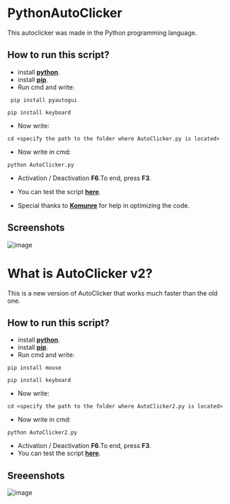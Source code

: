 # PythonAutoClicker

This autoclicker was made in the Python programming language.

## How to run this script?

* install **[python](https://www.python.org/)**.
* install **[pip](https://pip.pypa.io/en/stable/installing/)**.
* Run cmd and write: 

` pip install pyautogui`

`pip install keyboard`

* Now write: 

`cd <specify the path to the folder where AutoClicker.py is located>`

* Now write in cmd:

`python AutoClicker.py`

* Activation / Deactivation **F6**.To end, press **F3**.
* You can test the script **[here](https://orteil.dashnet.org/cookieclicker/)**.

* Special thanks to **[Komunre](https://github.com/komunre)** for help in optimizing the code.

## Screenshots

![image](https://i.imgur.com/3kj1YuM.png)

# What is AutoClicker v2?

 This is a new version of AutoClicker that works much faster than the old one.

## How to run this script?

* install **[python](https://www.python.org/)**.
* install **[pip](https://pip.pypa.io/en/stable/installing/)**.
* Run cmd and write: 

`pip install mouse`

`pip install keyboard`

* Now write: 

`cd <specify the path to the folder where AutoClicker2.py is located>`

* Now write in cmd:

`python AutoClicker2.py`

* Activation / Deactivation **F6**.To end, press **F3**.
* You can test the script **[here](https://orteil.dashnet.org/cookieclicker/)**.

## Sreeenshots
![image](https://i.imgur.com/MVJGNy5.png)
